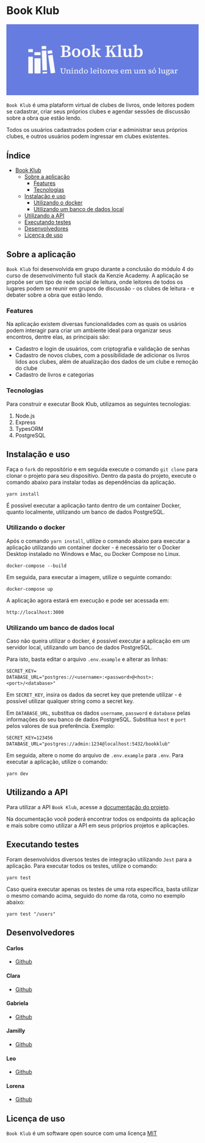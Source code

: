 # Book Klub

![Book Klub Logo](src/assets/img/book_klub_logo.png)

`Book Klub` é uma plataform virtual de clubes de livros, onde leitores podem se cadastrar, criar seus próprios clubes e agendar sessões de discussão sobre a obra que estão lendo.

Todos os usuários cadastrados podem criar e administrar seus próprios clubes, e outros usuários podem ingressar em clubes existentes.

## Índice

- [Book Klub](#book-klub)
  - [Sobre a aplicação](#sobre-a-aplicação)
    - [Features](#features)
    - [Tecnologias](#tecnologias)
  - [Instalação e uso](#instalação-e-uso)
    - [Utilizando o docker](#utilizando-o-docker)
    - [Utilizando um banco de dados local](#utilizando-um-banco-de-dados-local)
  - [Utilizando a API](#utilizando-a-api)
  - [Executando testes](#executando-testes)
  - [Desenvolvedores](#desenvolvedores)
  - [Licença de uso](#licença-de-uso)

## Sobre a aplicação

`Book Klub` foi desenvolvida em grupo durante a conclusão do módulo 4 do curso de desenvolvimento full stack da Kenzie Academy. A aplicação se propõe ser um tipo de rede social de leitura, onde leitores de todos os lugares podem se reunir em grupos de discussão - os clubes de leitura - e debater sobre a obra que estão lendo.

### Features

Na aplicação existem diversas funcionalidades com as quais os usários podem interagir para criar um ambiente ideal para organizar seus encontros, dentre elas, as principais são:

- Cadastro e login de usuários, com criptografia e validação de senhas
- Cadastro de novos clubes, com a possibilidade de adicionar os livros lidos aos clubes, além de atualização dos dados de um clube e remoção do clube
- Cadastro de livros e categorias

### Tecnologias

Para construir e executar Book Klub, utilizamos as seguintes tecnologias:

1. Node.js
2. Express
3. TypesORM
4. PostgreSQL

## Instalação e uso

Faça o `fork` do repositório e em seguida execute o comando `git clone` para clonar o projeto para seu dispositivo. Dentro da pasta do projeto, execute o comando abaixo para instalar todas as dependências da aplicação.

```
yarn install
```

É possível executar a aplicação tanto dentro de um container Docker, quanto localmente, utilizando um banco de dados PostgreSQL.

### Utilizando o docker

Após o comando `yarn install`, utilize o comando abaixo para executar a aplicação utilizando um container docker - é necessário ter o Docker Desktop instalado no Windows e Mac, ou Docker Compose no Linux.

```
docker-compose --build
```

Em seguida, para executar a imagem, utilize o seguinte comando:

```
docker-compose up
```

A aplicação agora estará em execução e pode ser acessada em:

```
http://localhost:3000
```

### Utilizando um banco de dados local

Caso não queira utilizar o docker, é possível executar a aplicação em um servidor local, utilizando um banco de dados PostgreSQL.

Para isto, basta editar o arquivo `.env.example` e alterar as linhas:

```
SECRET_KEY=
DATABASE_URL="postgres://<username>:<password>@<host>:<port>/<database>"
```

Em `SECRET_KEY`, insira os dados da secret key que pretende utilizar - é possível utilizar qualquer string como a secret key.

Em `DATABASE_URL`, substitua os dados `username`, `password` e `database` pelas informações do seu banco de dados PostgreSQL. Substitua `host` e `port` pelos valores de sua preferência. Exemplo:

```
SECRET_KEY=123456
DATABASE_URL="postgres://admin:1234@localhost:5432/bookklub"
```

Em seguida, altere o nome do arquivo de `.env.example` para `.env`. Para executar a aplicação, utilize o comando:

```
yarn dev
```

## Utilizando a API

Para utilizar a API `Book Klub`, acesse a [documentação do projeto](https://insomnia-doc-nine.vercel.app/).

Na documentação você poderá encontrar todos os endpoints da aplicação e mais sobre como utilizar a API em seus próprios projetos e aplicações.

## Executando testes

Foram desenvolvidos diversos testes de integração utilizando `Jest` para a aplicação. Para executar todos os testes, utilize o comando:

```
yarn test
```

Caso queira executar apenas os testes de uma rota específica, basta utilizar o mesmo comando acima, seguido do nome da rota, como no exemplo abaixo:

```
yarn test "/users"
```

## Desenvolvedores

#### **Carlos**

- [Github](https://github.com/chrds1)

#### **Clara**

- [Github](https://github.com/Clara-Carvalho)

#### **Gabriela**

- [Github](https://github.com/Gabriela-LC)

#### **Jamilly**

- [Github](https://github.com/jamilylima)

#### **Leo**

- [Github](https://github.com/Leeo-Henrique)

#### **Lorena**

- [Github](https://github.com/lorenammp)

## Licença de uso

`Book Klub` é um software open source com uma licença [MIT](LICENSE.md)
